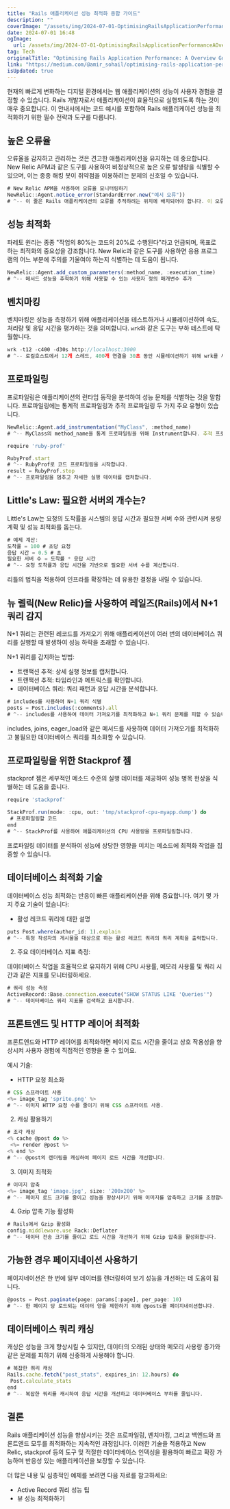```yaml
---
title: "Rails 애플리케이션 성능 최적화 종합 가이드"
description: ""
coverImage: "/assets/img/2024-07-01-OptimisingRailsApplicationPerformanceAOverviewGuide_0.png"
date: 2024-07-01 16:48
ogImage: 
  url: /assets/img/2024-07-01-OptimisingRailsApplicationPerformanceAOverviewGuide_0.png
tag: Tech
originalTitle: "Optimising Rails Application Performance: A Overview Guide"
link: "https://medium.com/@amir_sohail/optimising-rails-application-performance-a-comprehensive-guide-627e594502d8"
isUpdated: true
---
```





현재의 빠르게 변화하는 디지털 환경에서는 웹 애플리케이션의 성능이 사용자 경험을 결정할 수 있습니다. Rails 개발자로서 애플리케이션이 효율적으로 실행되도록 하는 것이 매우 중요합니다. 이 안내서에서는 코드 예시를 포함하여 Rails 애플리케이션 성능을 최적화하기 위한 필수 전략과 도구를 다룹니다.

## 높은 오류율

오류율을 감지하고 관리하는 것은 견고한 애플리케이션을 유지하는 데 중요합니다. New Relic APM과 같은 도구를 사용하여 비정상적으로 높은 오류 발생량을 식별할 수 있으며, 이는 종종 해킹 봇이 취약점을 이용하려는 문제의 신호일 수 있습니다.

```js
# New Relic APM을 사용하여 오류율 모니터링하기
NewRelic::Agent.notice_error(StandardError.new("예시 오류"))
# ^-- 이 줄은 Rails 애플리케이션의 오류를 추적하려는 위치에 배치되어야 합니다. 이 오류율을 모니터링하여 잠재적인 보안 위협을 신속하게 대처하고 전체 애플리케이션 안정성을 향상시킬 수 있습니다.
```

<div class="content-ad"></div>

## 성능 최적화

파레토 원리는 종종 "작업의 80%는 코드의 20%로 수행된다"라고 언급되며, 목표로 하는 최적화의 중요성을 강조합니다. New Relic과 같은 도구를 사용하면 응용 프로그램의 어느 부분에 주의를 기울여야 하는지 식별하는 데 도움이 됩니다.

```js
NewRelic::Agent.add_custom_parameters(:method_name, :execution_time)
# ^-- 메서드 성능을 추적하기 위해 사용할 수 있는 사용자 정의 매개변수 추가
```

## 벤치마킹

<div class="content-ad"></div>

벤치마킹은 성능을 측정하기 위해 애플리케이션을 테스트하거나 시뮬레이션하여 속도, 처리량 및 응답 시간을 평가하는 것을 의미합니다. `wrk`와 같은 도구는 부하 테스트에 탁월합니다.

```js
wrk -t12 -c400 -d30s http://localhost:3000
# ^-- 로컬호스트에서 12개 스레드, 400개 연결을 30초 동안 시뮬레이션하기 위해 wrk를 사용합니다.
```

## 프로파일링

프로파일링은 애플리케이션의 런타임 동작을 분석하여 성능 문제를 식별하는 것을 말합니다. 프로파일링에는 통계적 프로파일링과 추적 프로파일링 두 가지 주요 유형이 있습니다.

<div class="content-ad"></div>

```js
NewRelic::Agent.add_instrumentation("MyClass", :method_name)
# ^-- MyClass의 method_name을 통계 프로파일링을 위해 Instrument합니다. 추적 프로파일링
```

```js
require 'ruby-prof'

RubyProf.start
# ^-- RubyProf로 코드 프로파일링을 시작합니다.
result = RubyProf.stop
# ^-- 프로파일링을 멈추고 자세한 실행 데이터를 캡처합니다.
```

## Little's Law: 필요한 서버의 개수는?

Little's Law는 요청의 도착률을 시스템의 응답 시간과 필요한 서버 수와 관련시켜 용량 계획 및 성능 최적화를 돕는다.

<div class="content-ad"></div>

```js
# 예제 계산:
도착률 = 100 # 초당 요청
응답 시간 = 0.5 # 초
필요한 서버 수 = 도착률 * 응답 시간
# ^-- 요청 도착률과 응답 시간을 기반으로 필요한 서버 수를 계산합니다.
```

리틀의 법칙을 적용하여 인프라를 확장하는 데 유용한 결정을 내릴 수 있습니다.

## 뉴 렐릭(New Relic)을 사용하여 레일즈(Rails)에서 N+1 쿼리 감지

N+1 쿼리는 관련된 레코드를 가져오기 위해 애플리케이션이 여러 번의 데이터베이스 쿼리를 실행할 때 발생하여 성능 하락을 초래할 수 있습니다.

<div class="content-ad"></div>

N+1 쿼리를 감지하는 방법:

- 트랜잭션 추적: 상세 실행 정보를 캡처합니다.
- 트랜잭션 추적: 타임라인과 메트릭스를 확인합니다.
- 데이터베이스 쿼리: 쿼리 패턴과 응답 시간을 분석합니다.

```js
# includes를 사용하여 N+1 쿼리 식별
posts = Post.includes(:comments).all
# ^-- includes를 사용하여 데이터 가져오기를 최적화하고 N+1 쿼리 문제를 피할 수 있습니다.
```

includes, joins, eager_load와 같은 메서드를 사용하여 데이터 가져오기를 최적화하고 불필요한 데이터베이스 쿼리를 최소화할 수 있습니다.

<div class="content-ad"></div>

## 프로파일링을 위한 Stackprof 젬

stackprof 젬은 세부적인 메소드 수준의 실행 데이터를 제공하여 성능 병목 현상을 식별하는 데 도움을 줍니다.

```js
require 'stackprof'

StackProf.run(mode: :cpu, out: 'tmp/stackprof-cpu-myapp.dump') do
 # 프로파일링할 코드
end
# ^-- StackProf를 사용하여 애플리케이션의 CPU 사용량을 프로파일링합니다.
```

프로파일링 데이터를 분석하여 성능에 상당한 영향을 미치는 메소드에 최적화 작업을 집중할 수 있습니다.

<div class="content-ad"></div>

## 데이터베이스 최적화 기술

데이터베이스 성능 최적화는 반응이 빠른 애플리케이션을 위해 중요합니다. 여기 몇 가지 주요 기술이 있습니다:

- 활성 레코드 쿼리에 대한 설명

```js
puts Post.where(author_id: 1).explain
# ^-- 특정 작성자의 게시물을 대상으로 하는 활성 레코드 쿼리의 쿼리 계획을 출력합니다.
```

<div class="content-ad"></div>

2. 주요 데이터베이스 지표 측정:

데이터베이스 작업을 효율적으로 유지하기 위해 CPU 사용률, 메모리 사용률 및 쿼리 시간과 같은 지표를 모니터링하세요.

```js
# 쿼리 성능 측정
ActiveRecord::Base.connection.execute("SHOW STATUS LIKE 'Queries'")
# ^-- 데이터베이스 쿼리 지표를 검색하고 표시합니다.
```

## 프론트엔드 및 HTTP 레이어 최적화

<div class="content-ad"></div>

프론트엔드와 HTTP 레이어를 최적화하면 페이지 로드 시간을 줄이고 상호 작용성을 향상시켜 사용자 경험에 직접적인 영향을 줄 수 있어요.

예시 기술:

- HTTP 요청 최소화

```js
# CSS 스프라이트 사용
<%= image_tag 'sprite.png' %>
# ^-- 이미지 HTTP 요청 수를 줄이기 위해 CSS 스프라이트 사용.
```

<div class="content-ad"></div>

2. 캐싱 활용하기

```js
# 조각 캐싱
<% cache @post do %>
 <%= render @post %>
<% end %>
# ^-- @post의 렌더링을 캐싱하여 페이지 로드 시간을 개선합니다.
```

3. 이미지 최적화

```js
# 이미지 압축
<%= image_tag 'image.jpg', size: '200x200' %>
# ^-- 페이지 로드 크기를 줄이고 성능을 향상시키기 위해 이미지를 압축하고 크기를 조정합니다.
```

<div class="content-ad"></div>

4. Gzip 압축 기능 활성화

```js
# Rails에서 Gzip 활성화
config.middleware.use Rack::Deflater
# ^-- 데이터 전송 크기를 줄이고 로드 시간을 개선하기 위해 Gzip 압축을 활성화합니다.
```

## 가능한 경우 페이지네이션 사용하기

페이지네이션은 한 번에 일부 데이터를 렌더링하여 보기 성능을 개선하는 데 도움이 됩니다.

<div class="content-ad"></div>

```js
@posts = Post.paginate(page: params[:page], per_page: 10)
# ^-- 한 페이지 당 로드되는 데이터 양을 제한하기 위해 @posts를 페이지네이션합니다.

```

## 데이터베이스 쿼리 캐싱

캐싱은 성능을 크게 향상시킬 수 있지만, 데이터의 오래된 상태와 메모리 사용량 증가와 같은 문제를 피하기 위해 신중하게 사용해야 합니다.

```js
# 복잡한 쿼리 캐싱
Rails.cache.fetch("post_stats", expires_in: 12.hours) do
 Post.calculate_stats
end
# ^-- 복잡한 쿼리를 캐시하여 응답 시간을 개선하고 데이터베이스 부하를 줄입니다.
```

<div class="content-ad"></div>

## 결론

Rails 애플리케이션 성능을 향상시키는 것은 프로파일링, 벤치마킹, 그리고 백엔드와 프론트엔드 모두를 최적화하는 지속적인 과정입니다. 이러한 기술을 적용하고 New Relic, stackprof 등의 도구 및 적절한 데이터베이스 인덱싱을 활용하여 빠르고 확장 가능하며 반응성 있는 애플리케이션을 보장할 수 있습니다.

더 많은 내용 및 심층적인 예제를 보려면 다음 자료를 참고하세요:

- Active Record 쿼리 성능 팁
- 뷰 성능 최적화하기